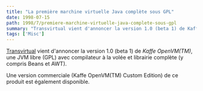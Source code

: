 ```yaml
---
title: "La première marchine virtuelle Java complète sous GPL"
date: 1998-07-15
path: 1998/7/premiere-marchine-virtuelle-java-complete-sous-gpl
summary: "Transvirtual vient d'annoncer la version 1.0 (beta 1) de Kaffe OpenVM(TM), une JVM libre (GPL) avec compilateur à la volée et librairie complète (y compris Beans et AWT)."
tags: ['Misc']
---
```


<P>
<A HREF="http://www.transvirtual.com/">Transvirtual</A> vient d'annoncer
la version 1.0 (beta 1) de <EM>Kaffe OpenVM(TM)</EM>, une JVM libre (GPL)
avec compilateur à la volée et librairie complète (y compris Beans et AWT).
</P>

<P>
Une version commerciale (Kaffe OpenVM(TM) Custom Edition) de ce produit
est également disponible.
</P>


